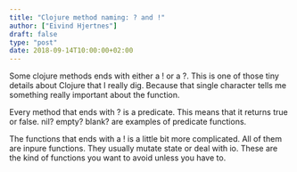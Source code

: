 ```yaml
---
title: "Clojure method naming: ? and !"
author: ["Eivind Hjertnes"]
draft: false
type: "post"
date: 2018-09-14T10:00:00+02:00
---
```


Some clojure methods ends with either a ! or a ?. This is one of those
tiny details about Clojure that I really dig. Because that single
character tells me something really important about the function.

Every method that ends with ? is a predicate. This means that it returns
true or false. nil? empty? blank? are examples of predicate functions.

The functions that ends with a ! is a little bit more complicated. All
of them are inpure functions. They usually mutate state or deal with io.
These are the kind of functions you want to avoid unless you have to.

